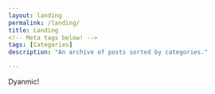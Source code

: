 ```yaml
---
layout: landing
permalink: /landing/
title: Landing
<!-- Meta tags below! -->
tags: [Categories]
description: "An archive of posts sorted by categories."

---
```


Dyanmic!
